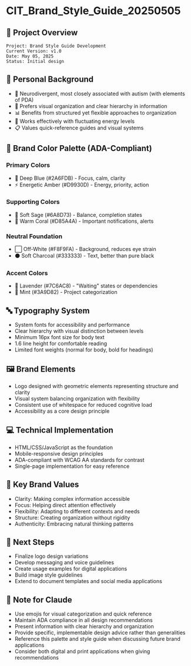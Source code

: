 # CIT_Brand_Style_Guide_20250505

## 🎨 Project Overview

```
Project: Brand Style Guide Development
Current Version: v1.0
Date: May 05, 2025
Status: Initial design
```

## 👤 Personal Background

- 🧠 Neurodivergent, most closely associated with autism (with elements of PDA)
- 💭 Prefers visual organization and clear hierarchy in information
- 📊 Benefits from structured yet flexible approaches to organization
- 🔄 Works effectively with fluctuating energy levels
- 📋 Values quick-reference guides and visual systems

## 🎨 Brand Color Palette (ADA-Compliant)

### Primary Colors
- 🔵 Deep Blue (#2A6FDB) - Focus, calm, clarity
- ⚡ Energetic Amber (#D9930D) - Energy, priority, action

### Supporting Colors
- 🌿 Soft Sage (#6A8D73) - Balance, completion states
- 🌅 Warm Coral (#D85A4A) - Important notifications, alerts

### Neutral Foundation
- ⬜ Off-White (#F8F9FA) - Background, reduces eye strain
- ⚫ Soft Charcoal (#333333) - Text, better than pure black

### Accent Colors
- 💜 Lavender (#7C6AC8) - "Waiting" states or dependencies
- 🍃 Mint (#3A9D82) - Project categorization

## 🔤 Typography System

- System fonts for accessibility and performance
- Clear hierarchy with visual distinction between levels
- Minimum 16px font size for body text
- 1.6 line height for comfortable reading
- Limited font weights (normal for body, bold for headings)

## 🖼️ Brand Elements

- Logo designed with geometric elements representing structure and clarity
- Visual system balancing organization with flexibility
- Consistent use of whitespace for reduced cognitive load
- Accessibility as a core design principle

## 💻 Technical Implementation

- HTML/CSS/JavaScript as the foundation
- Mobile-responsive design principles
- ADA-compliant with WCAG AA standards for contrast
- Single-page implementation for easy reference

## 🎯 Key Brand Values

- Clarity: Making complex information accessible
- Focus: Helping direct attention effectively
- Flexibility: Adapting to different contexts and needs
- Structure: Creating organization without rigidity
- Authenticity: Embracing natural thinking patterns

## 📝 Next Steps

- Finalize logo design variations
- Develop messaging and voice guidelines
- Create usage examples for digital applications
- Build image style guidelines
- Extend to document templates and social media applications

## 🤖 Note for Claude

- Use emojis for visual categorization and quick reference
- Maintain ADA compliance in all design recommendations
- Present information with clear hierarchy and organization
- Provide specific, implementable design advice rather than generalities
- Reference this palette and style guide when discussing future brand applications
- Consider both digital and print applications when giving recommendations
